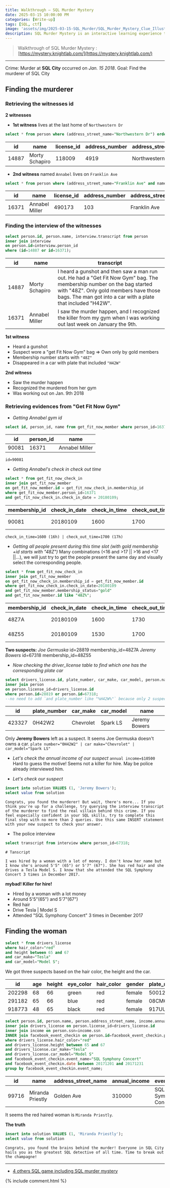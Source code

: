 ```yaml
---
title: Walkthrough — SQL Murder Mystery
date: 2025-03-15 10:00:00 PM
categories: [Write-up]
tags: [SQL, ctf]
image: 'assets/img/2025-03-15-SQL_Murder/SQL_Murder_Mystery_Clue_Illustration.png'
description: SQL Murder Mystery is an interactive learning experience that combines SQL querying with a captivating detective narrative. Players take on the role of a detective tasked with solving a murder case by analyzing a SQL database containing various tables, such as crime scene reports, witness statements, and city records. By writing and executing SQL queries, participants uncover clues, establish connections, and ultimately identify the murderer. This engaging approach not only enhances SQL skills but also makes learning data analysis and querying techniques enjoyable and immersive.
---
```


> Walkthrough of SQL Murder Mystery :
> [https://mystery.knightlab.com/](https://mystery.knightlab.com/)

---

Crime: Murder at **SQL City** occurred on *Jan. 15 2018*.
Goal: Find the murderer of SQL City

## Finding the murderer
### Retrieving the witnesses id
**2 witnesses**
- **1st witness** lives at the last home of `Northwestern Dr`
```sql
select * from person where (address_street_name="Northwestern Dr") order by address_number DESC limit 1;
```

| id    | name           | license_id | address_number | address_street_name | ssn       |
| ----- | -------------- | ---------- | -------------- | ------------------- | --------- |
| 14887 | Morty Schapiro | 118009     | 4919           | Northwestern Dr     | 111564949 |

- **2nd witness** named `Annabel` lives on `Franklin Ave`
```sql
select * from person where (address_street_name="Franklin Ave" and name like "Annabel %");
```

| id    | name           | license_id | address_number | address_street_name | ssn       |
| ----- | -------------- | ---------- | -------------- | ------------------- | --------- |
| 16371 | Annabel Miller | 490173     | 103            | Franklin Ave        | 318771143 |

### Finding the interview of the witnesses

```sql
select person.id, person.name, interview.transcript from person
inner join interview
on person.id=interview.person_id
where (id=14887 or id=16371);
```

|id|name|transcript|
|---|---|---|
|14887|Morty Schapiro|I heard a gunshot and then saw a man run out. He had a "Get Fit Now Gym" bag. The membership number on the bag started with "48Z". Only gold members have those bags. The man got into a car with a plate that included "H42W".|
|16371|Annabel Miller|I saw the murder happen, and I recognized the killer from my gym when I was working out last week on January the 9th.|

**1st witness**
- Heard a gunshot
- Suspect wore a "get Fit Now Gym" bag => Own only by gold members
- Membership number starts with `"48Z"`
- Disappeared in a car with plate that included `"H42W"`

**2nd witness**
- Saw the murder happen
- Recognized the murdered from her gym
- Was working out on Jan. 9th 2018

### Retrieving evidences from "Get Fit Now Gym"

- *Getting Annabel gym id*

```sql
select id, person_id, name from get_fit_now_member where person_id=16371;
```

|id|person_id|name|
|---|---|---|
|90081|16371|Annabel Miller|

`id=90081`

- *Getting Annabel's check in check out time*

```sql
select * from get_fit_now_check_in
inner join get_fit_now_member
on get_fit_now_member.id = get_fit_now_check_in.membership_id 
where get_fit_now_member.person_id=16371 
and get_fit_now_check_in.check_in_date = 20180109;
```

|membership_id|check_in_date|check_in_time|check_out_time|id|person_id|name|membership_start_date|
|---|---|---|---|---|---|---|---|
|90081|20180109|1600|1700|90081|16371|Annabel Miller|20160208|

`check_in_time=1600 (16h) | check_out_time=1700 (17h)`

- *Getting all people present during this time slot (with gold membership +id starts with "48Z")*
Many combinations (<16 and >17 || >16 and <17 ||...), we will just try to get the people present the same day and visually select the corresponding people.

```sql
select * from get_fit_now_check_in
inner join get_fit_now_member
on get_fit_now_check_in.membership_id = get_fit_now_member.id
where get_fit_now_check_in.check_in_date=20180109
and get_fit_now_member.membership_status="gold"
and get_fit_now_member.id like "48Z%";
```

| membership_id | check_in_date | check_in_time | check_out_time | id    | person_id | name          | membership_start_date | membership_status |
| ------------- | ------------- | ------------- | -------------- | ----- | --------- | ------------- | --------------------- | ----------------- |
| 48Z7A         | 20180109      | 1600          | 1730           | 48Z7A | 28819     | Joe Germuska  | 20160305              | gold              |
| 48Z55         | 20180109      | 1530          | 1700           | 48Z55 | 67318     | Jeremy Bowers | 20160101              | gold              |

**Two suspects:**
*Joe Germuska*    id=28819  membership_id=48Z7A
*Jeremy Bowers*   id=67318  membership_id=48Z55

- *Now checking the driver_license table to find which one has the corresponding plate car*

```sql
select drivers_license.id, plate_number, car_make, car_model, person.name from drivers_license
inner join person
on person.license_id=drivers_license.id
where person.id=28819 or person.id=67318;
--no need to add `and plate_number like "%H42W%"` because only 2 suspects
```

|id|plate_number|car_make|car_model|name|
|---|---|---|---|---|
|423327|0H42W2|Chevrolet|Spark LS|Jeremy Bowers|

Only **Jeremy Bowers** left as a suspect. It seems Joe Germuska doesn't owns a car.
`plate number="0H42W2" | car make="Chevrolet" | car_model="Spark LS"`


- *Let's check the annual income of our suspect*
`annual income=$10500`
Hard to guess the motive! Seems not a killer for hire. May be police already interviewed him.

- *Let's check our suspect*

```sql
insert into solution VALUES (1, 'Jeremy Bowers');
select value from solution
```

```text
Congrats, you found the murderer! But wait, there's more... If you think you're up for a challenge, try querying the interview transcript of the murderer to find the real villain behind this crime. If you feel especially confident in your SQL skills, try to complete this final step with no more than 2 queries. Use this same INSERT statement with your new suspect to check your answer.
```

- The police interview

```sql
select transcript from interview where person_id=67318;
```

```text
# Tanscript

I was hired by a woman with a lot of money. I don't know her name but I know she's around 5'5" (65") or 5'7" (67"). She has red hair and she drives a Tesla Model S. I know that she attended the SQL Symphony Concert 3 times in December 2017.
```

**mybad! Killer for hire!**
- Hired by a woman with a lot money
- Around 5'5"(65") and 5'7"(67")
- Red hair
- Drive Tesla | Model S
- Attended "SQL Symphony Concert" 3 times in December 2017

## Finding the woman

```sql
select * from drivers_license
where hair_color="red"
and height between 65 and 67
and car_make="Tesla"
and car_model="Model S";
```

We got three suspects based on the hair color, the height and the car.

|id|age|height|eye_color|hair_color|gender|plate_number|car_make|car_model|
|---|---|---|---|---|---|---|---|---|
|202298|68|66|green|red|female|500123|Tesla|Model S|
|291182|65|66|blue|red|female|08CM64|Tesla|Model S|
|918773|48|65|black|red|female|917UU3|Tesla|Model S|

```sql
select person.id, person.name, person.address_street_name, income.annual_income, facebook_event_checkin.event_name, count(*) from person
inner join drivers_license on person.license_id=drivers_license.id
inner join income on person.ssn=income.ssn
INNER join facebook_event_checkin on person.id=facebook_event_checkin.person_id
where drivers_license.hair_color="red"
and drivers_license.height between 65 and 67
and drivers_license.car_make="Tesla"
and drivers_license.car_model="Model S"
and facebook_event_checkin.event_name="SQL Symphony Concert"
and facebook_event_checkin.date between 20171201 and 20171231
group by facebook_event_checkin.event_name;
```

| id    | name             | address_street_name | annual_income | event_name           | count(*) |
| ----- | ---------------- | ------------------- | ------------- | -------------------- | -------- |
| 99716 | Miranda Priestly | Golden Ave          | 310000        | SQL Symphony Concert | 3        |

It seems the red haired woman is `Miranda Priestly`.

**The truth**

```sql
insert into solution VALUES (1, 'Miranda Priestly');
select value from solution
```

```text
Congrats, you found the brains behind the murder! Everyone in SQL City hails you as the greatest SQL detective of all time. Time to break out the champagne!
```

---


- [4 others SQL game including SQL murder mystery](https://datalemur.com/blog/games-to-learn-sql#sql-police-department)


{% include comment.html %}